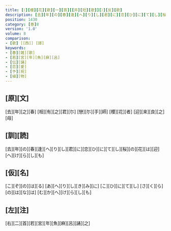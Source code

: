 ```yaml
---
title: [（][櫻][花][歌][一][首][[并][短][歌]][）][反][歌]
description: [去][年][の][春][逢][へ][り][し][君][に][恋][ひ][に][て][し][桜][の][花][は][迎][へ][け][ら][し][も]
position: 1430
category: [巻]8
version: '1.0'
volume: 8
comparison:
- [歌] [[西]] [謌]
keywords:
- [春][雑][歌]
- [若][宮][年][魚][麻][呂]
- [伝][誦]
- [恋][愛]
- [予][祝]
- [植][物]
---
```


## [原][文]

[去][年][之][春] [相][有][之][君][尓] [戀][尓][手][師] [櫻][花][者] [迎][来][良][之][母]

## [訓][読]

[去][年][の][春][逢][へ][り][し][君][に][恋][ひ][に][て][し][桜][の][花][は][迎][へ][け][ら][し][も]

## [仮][名]

[こ][ぞ][の][は][る] [あ][へ][り][し][き][み][に] [こ][ひ][に][て][し] [さ][く][ら][の][は][な][は] [む][か][へ][け][ら][し][も]

## [左][注]

[右][二][首][若][宮][年][魚][麻][呂][誦][之]
